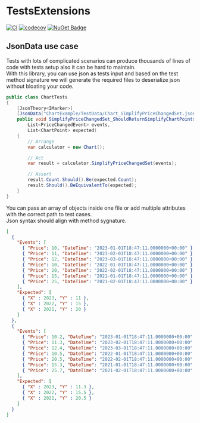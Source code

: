 # TestsExtensions

[![CI](https://github.com/Nairda015/TestsExtensions/actions/workflows/pull-request.yml/badge.svg)](https://github.com/Nairda015/TestsExtensions/actions/workflows/pull-request.yml)
[![codecov](https://codecov.io/gh/Nairda015/TestsExtensions/branch/main/graph/badge.svg?token=DAD5PSBP23)](https://codecov.io/gh/Nairda015/TestsExtensions)
[![NuGet Badge](https://buildstats.info/nuget/TestsExtensions)](https://www.nuget.org/packages/TestsExtensions/)


## JsonData use case
Tests with lots of complicated scenarios can produce thousands of lines of code with tests setup also it can be hard to maintain.  
With this library, you can use json as tests input and based on the test method signature we will generate the required files to deserialize json without bloating your code.
```cs
public class ChartTests
{
    [JsonTheory<IMarker>]
    [JsonData("ChartExample/TestData/Chart_SimplifyPriceChangedSet.json")]
    public void SimplifyPriceChangedSet_ShouldReturnSimplifyChartPoints(
        List<PriceChangedEvent> events,
        List<ChartPoint> expected)
    {
        // Arrange
        var calculator = new Chart();

        // Act
        var result = calculator.SimplifyPriceChangedSet(events);

        // Assert
        result.Count.Should().Be(expected.Count);
        result.Should().BeEquivalentTo(expected);
    }
}
```
You can pass an array of objects inside one file or add multiple attributes with the correct path to test cases.  
Json syntax should align with method sygnature.
```json
[
  {
    "Events": [
      { "Price": 10, "DateTime": "2023-01-01T18:47:11.0000000+00:00" },
      { "Price": 11, "DateTime": "2023-02-01T18:47:11.0000000+00:00" },
      { "Price": 12, "DateTime": "2023-03-01T18:47:11.0000000+00:00" },
      { "Price": 10, "DateTime": "2022-01-01T18:47:11.0000000+00:00" },
      { "Price": 20, "DateTime": "2022-02-01T18:47:11.0000000+00:00" },
      { "Price": 15, "DateTime": "2021-01-01T18:47:11.0000000+00:00" },
      { "Price": 25, "DateTime": "2021-02-01T18:47:11.0000000+00:00" }
    ],
    "Expected": [
      { "X" : 2023, "Y" : 11 },
      { "X" : 2022, "Y" : 15 },
      { "X" : 2021, "Y" : 20 }
    ]
  },
  {
    "Events": [
      { "Price": 10.2, "DateTime": "2023-01-01T18:47:11.0000000+00:00" },
      { "Price": 11.3, "DateTime": "2023-02-01T18:47:11.0000000+00:00" },
      { "Price": 12.4, "DateTime": "2023-03-01T18:47:11.0000000+00:00" },
      { "Price": 10.5, "DateTime": "2022-01-01T18:47:11.0000000+00:00" },
      { "Price": 20.5, "DateTime": "2022-02-01T18:47:11.0000000+00:00" },
      { "Price": 15.3, "DateTime": "2021-01-01T18:47:11.0000000+00:00" },
      { "Price": 25.7, "DateTime": "2021-02-01T18:47:11.0000000+00:00" }
    ],
    "Expected": [
      { "X" : 2023, "Y" : 11.3 },
      { "X" : 2022, "Y" : 15.5 },
      { "X" : 2021, "Y" : 20.5 }
    ]
  }
]
```
